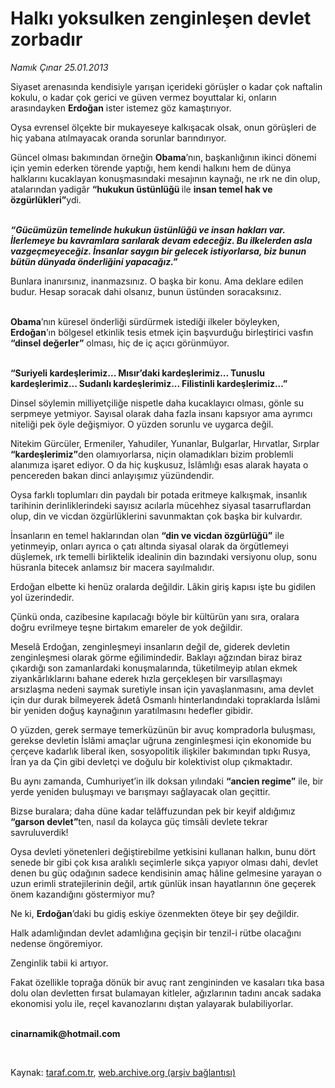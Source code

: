 # Halkı yoksulken zenginleşen devlet zorbadır

*Namık Çınar 25.01.2013*

<div class="yazi"><p>Siyaset arenasında kendisiyle yarışan içerideki görüşler o kadar çok naftalin kokulu, o kadar çok gerici ve güven vermez boyuttalar ki, onların arasındayken <b>Erdoğan</b> ister istemez göz kamaştırıyor.</p>
<p>Oysa evrensel ölçekte bir mukayeseye kalkışacak olsak, onun görüşleri de hiç yabana atılmayacak oranda sorunlar barındırıyor.</p>
<p>Güncel olması bakımından örneğin <b>Obama</b>’nın, başkanlığının ikinci dönemi için yemin ederken törende yaptığı, hem kendi halkını hem de dünya halklarını kucaklayan konuşmasındaki mesajının kaynağı, ne ırk ne din olup, atalarından yadigâr <b>“hukukun üstünlüğü </b>ile <b>insan temel hak ve özgürlükleri”</b>ydi.</p>
<p><b><i><br/>“Gücümüzün temelinde hukukun üstünlüğü ve insan hakları var. İlerlemeye bu kavramlara sarılarak devam edeceğiz. Bu ilkelerden asla vazgeçmeyeceğiz. İnsanlar saygın bir gelecek istiyorlarsa, biz bunun bütün dünyada önderliğini yapacağız.”</i></b><i></i></p>
<p>Bunlara inanırsınız, inanmazsınız. O başka bir konu. Ama deklare edilen budur. Hesap soracak dahi olsanız, bunun üstünden soracaksınız.</p>
<p><b><br/>Obama</b>’nın küresel önderliği sürdürmek istediği ilkeler böyleyken, <b>Erdoğan</b>’ın bölgesel etkinlik tesis etmek için başvurduğu birleştirici vasfın <b>“dinsel değerler”</b> olması, hiç de iç açıcı görünmüyor.</p>
<p><b><br/>“Suriyeli kardeşlerimiz... Mısır’daki kardeşlerimiz... Tunuslu kardeşlerimiz... Sudanlı kardeşlerimiz... Filistinli kardeşlerimiz...”</b></p>
<p>Dinsel söylemin milliyetçiliğe nispetle daha kucaklayıcı olması, gönle su serpmeye yetmiyor. Sayısal olarak daha fazla insanı kapsıyor ama ayrımcı niteliği pek öyle değişmiyor. O yüzden sorunlu ve uygarca değil.</p>
<p>Nitekim Gürcüler, Ermeniler, Yahudiler, Yunanlar, Bulgarlar, Hırvatlar, Sırplar <b>“kardeşlerimiz”</b>den olamıyorlarsa, niçin olamadıkları bizim problemli alanımıza işaret ediyor. O da hiç kuşkusuz, İslâmlığı esas alarak hayata o pencereden bakan dinci anlayışımız yüzündendir.</p>
<p>Oysa farklı toplumları din paydalı bir potada eritmeye kalkışmak, insanlık tarihinin derinliklerindeki sayısız acılarla mücehhez siyasal tasarruflardan olup, din ve vicdan özgürlüklerini savunmaktan çok başka bir kulvardır.</p>
<p>İnsanların en temel haklarından olan <b>“din ve vicdan özgürlüğü”</b> ile yetinmeyip, onları ayrıca o çatı altında siyasal olarak da örgütlemeyi düşlemek, ırk temelli birliktelik idealinin din bazındaki versiyonu olup, sonu hüsranla bitecek anlamsız bir macera sayılmalıdır.</p>
<p>Erdoğan elbette ki henüz oralarda değildir. Lâkin giriş kapısı işte bu gidilen yol üzerindedir.</p>
<p>Çünkü onda, cazibesine kapılacağı böyle bir kültürün yanı sıra, oralara doğru evrilmeye teşne birtakım emareler de yok değildir.</p>
<p>Meselâ Erdoğan, zenginleşmeyi insanların değil de, giderek devletin zenginleşmesi olarak görme eğilimindedir. Baklayı ağzından biraz biraz çıkardığı son zamanlardaki konuşmalarında, tüketilmeyip atılan ekmek ziyankârlıklarını bahane ederek hızla gerçekleşen bir varsıllaşmayı arsızlaşma nedeni saymak suretiyle insan için yavaşlanmasını, ama devlet için dur durak bilmeyerek âdetâ Osmanlı hinterlandındaki topraklarda İslâmi bir yeniden doğuş kaynağının yaratılmasını hedefler gibidir.</p>
<p>O yüzden, gerek sermaye temerküzünün bir avuç kompradorla buluşması, gerekse devletin İslâmi amaçlar uğruna zenginleşmesi için ekonomide bu çerçeve kadarlık liberal iken, sosyopolitik ilişkiler bakımından tıpkı Rusya, İran ya da Çin gibi devletçi ve doğulu bir kolektivist olup çıkmaktadır.</p>
<p>Bu aynı zamanda, Cumhuriyet’in ilk doksan yılındaki <b>“ancien regime”</b> ile, bir yerde yeniden buluşmayı ve barışmayı sağlayacak olan geçittir.</p>
<p>Bizse buralara; daha düne kadar telâffuzundan pek bir keyif aldığımız <b>“garson devlet”</b>ten, nasıl da kolayca güç timsâli devlete<b> </b>tekrar savruluverdik!</p>
<p>Oysa devleti yönetenleri değiştirebilme yetkisini kullanan halkın, bunu dört senede bir gibi çok kısa aralıklı seçimlerle sıkça yapıyor olması dahi, devlet denen bu güç odağının sadece kendisinin amaç hâline gelmesine yarayan o uzun erimli stratejilerinin değil, artık günlük insan hayatlarının öne geçerek önem kazandığını göstermiyor mu?</p>
<p>Ne ki, <b>Erdoğan</b>’daki bu gidiş eskiye özenmekten öteye bir şey değildir.</p>
<p>Halk adamlığından devlet adamlığına geçişin bir tenzil-i rütbe olacağını nedense öngöremiyor.</p>
<p>Zenginlik tabii ki artıyor.</p>
<p>Fakat özellikle toprağa dönük bir avuç rant zengininden ve kasaları tıka basa dolu olan devletten fırsat bulamayan kitleler, ağızlarının tadını ancak sadaka ekonomisi yolu ile, reçel kavanozlarını dıştan yalayarak bulabiliyorlar. </p><b>
<p><br/>cinarnamik@hotmail.com</p>
<p></p></b> 
</div>

Kaynak: [taraf.com.tr](http://www.taraf.com.tr/namik-cinar/makale-halki-yoksulken-zenginlesen-devlet-zorbadir.htm), [web.archive.org (arşiv bağlantısı)](http://web.archive.org/web/20131107154359/http://www.taraf.com.tr/namik-cinar/makale-halki-yoksulken-zenginlesen-devlet-zorbadir.htm)
